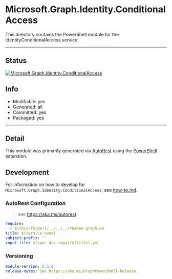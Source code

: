 <!-- region Generated -->
# Microsoft.Graph.Identity.ConditionalAccess
This directory contains the PowerShell module for the IdentityConditionalAccess service.

---
## Status
[![Microsoft.Graph.Identity.ConditionalAccess](https://img.shields.io/powershellgallery/v/Microsoft.Graph.Identity.ConditionalAccess.svg?style=flat-square&label=Microsoft.Graph.Identity.ConditionalAccess "Microsoft.Graph.Identity.ConditionalAccess")](https://www.powershellgallery.com/packages/Microsoft.Graph.Identity.ConditionalAccess/)

## Info
- Modifiable: yes
- Generated: all
- Committed: yes
- Packaged: yes

---
## Detail
This module was primarily generated via [AutoRest](https://github.com/Azure/autorest) using the [PowerShell](https://github.com/Azure/autorest.powershell) extension.

## Development
For information on how to develop for `Microsoft.Graph.Identity.ConditionalAccess`, see [how-to.md](how-to.md).
<!-- endregion -->

### AutoRest Configuration

> see https://aka.ms/autorest

``` yaml
require:
  - $(this-folder)/../../../readme.graph.md
title: $(service-name)
subject-prefix: ''
input-file: $(spec-doc-repo)/$(title).yml
```
### Versioning

``` yaml
module-version: 0.5.0
release-notes: See https://aka.ms/GraphPowerShell-Release.
```
